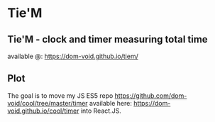 # Tie'M
## Tie'M - clock and timer measuring total time  
available @:  <https://dom-void.github.io/tiem/>  
  
## Plot  
The goal is to move my JS ES5 repo <https://github.com/dom-void/cool/tree/master/timer> available here: <https://dom-void.github.io/cool/timer> into React.JS.
